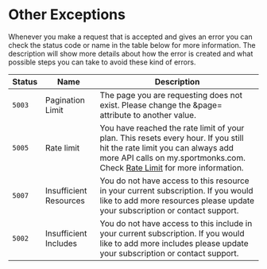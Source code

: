 # Other Exceptions

Whenever you make a request that is accepted and gives an error you can check the status code or name in the table below for more information. The description will show more details about how the error is created and what possible steps you can take to avoid these kind of errors.

| Status | Name                   | Description                                                                                                                                                                                                           |
| ------ | ---------------------- | --------------------------------------------------------------------------------------------------------------------------------------------------------------------------------------------------------------------- |
| `5003` | Pagination Limit       | The page you are requesting does not exist. Please change the \&page= attribute to another value.                                                                                                                     |
| `5005` | Rate limit             | You have reached the rate limit of your plan. This resets every hour. If you still hit the rate limit you can always add more API calls on my.sportmonks.com. Check [Rate Limit](../rate-limit) for more information. |
| `5007` | Insufficient Resources | You do not have access to this resource in your current subscription. If you would like to add more resources please update your subscription or contact support.                                                     |
| `5002` | Insufficient Includes  | You do not have access to this include in your current subscription. If you would like to add more includes please update your subscription or contact support.                                                       |

